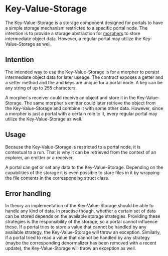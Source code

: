# Key-Value-Storage

The Key-Value-Storage is a storage component designed for portals to have a simple storage mechanism restricted to a specific portal node.
The intention is to provide a storage abstraction for [morphers](./morphers.md) to store intermediate object data.
However, a regular portal may utilize the Key-Value-Storage as well.

## Intention

The intended way to use the Key-Value-Storage is for a morpher to persist intermediate object data for later useage.
The contract exposes a getter and a setter method and the and keys are unique for a portal node.
A key can be any string of up to 255 characters.

A morpher's receiver could receive an object and store it in the Key-Value-Storage.
The same morpher's emitter could later retrieve the object from the Key-Value-Storage and combine it with some other data.
However, since a morpher is just a portal with a certain role to it, every regular portal may utilize the Key-Value-Storage as well.

## Usage

Because the Key-Value-Storage is restricted to a portal node, it is contextual to a run.
That is why it can be retrieved from the context of an explorer, an emitter or a receiver.

A portal can get or set any data to the Key-Value-Storage.
Depending on the capabilities of the storage it is even possible to store files in it by wrapping the file contents in the corresponding struct class.

## Error handling

In theory an implementation of the Key-Value-Storage should be able to handle any kind of data.
In practise though, whether a certain set of data can be stored depends on the available storage strategies.
Providing these strategies is the responsibility of the storage, so a portal cannot influence these.
If a portal tries to store a value that cannot be handled by any available strategy, the Key-Value-Storage will throw an exception.
Similarly, if a portal tried to read a value that cannot be handled by any strategy (maybe the corresponding denormalizer has been removed with a recent update), the Key-Value-Storage will throw an exception as well.
